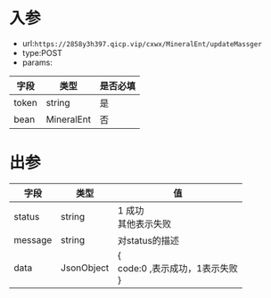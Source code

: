 # 入参

* url:```https://2858y3h397.qicp.vip/cxwx/MineralEnt/updateMassger```
* type:POST
* params:

| 字段  | 类型       | 是否必填 |
| ----- | ---------- | -------- |
| token | string     | 是       |
| bean  | MineralEnt | 否       |



# 出参

| 字段    | 类型       | 值                                        |
| ------- | ---------- | ----------------------------------------- |
| status  | string     | 1 成功<br />其他表示失败                  |
| message | string     | 对status的描述                            |
| data    | JsonObject | {<br />code:0 ,表示成功，1表示失败<br />} |

